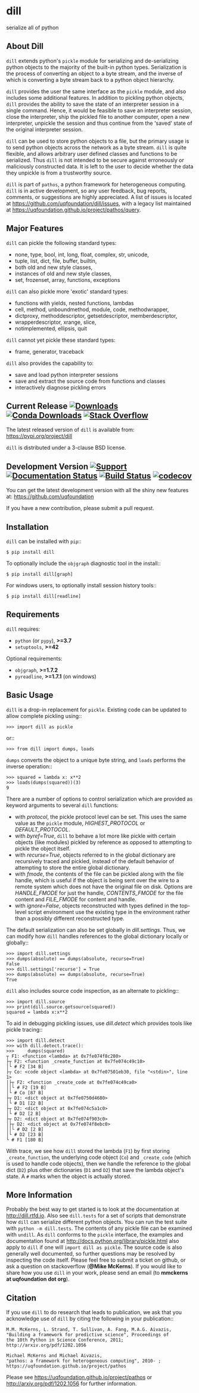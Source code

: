 dill
====
serialize all of python

About Dill
----------
``dill`` extends python's ``pickle`` module for serializing and de-serializing
python objects to the majority of the built-in python types. Serialization
is the process of converting an object to a byte stream, and the inverse
of which is converting a byte stream back to a python object hierarchy.

``dill`` provides the user the same interface as the ``pickle`` module, and
also includes some additional features. In addition to pickling python
objects, ``dill`` provides the ability to save the state of an interpreter
session in a single command.  Hence, it would be feasible to save an
interpreter session, close the interpreter, ship the pickled file to
another computer, open a new interpreter, unpickle the session and
thus continue from the 'saved' state of the original interpreter
session.

``dill`` can be used to store python objects to a file, but the primary
usage is to send python objects across the network as a byte stream.
``dill`` is quite flexible, and allows arbitrary user defined classes
and functions to be serialized.  Thus ``dill`` is not intended to be
secure against erroneously or maliciously constructed data. It is
left to the user to decide whether the data they unpickle is from
a trustworthy source.

``dill`` is part of ``pathos``, a python framework for heterogeneous computing.
``dill`` is in active development, so any user feedback, bug reports, comments,
or suggestions are highly appreciated.  A list of issues is located at https://github.com/uqfoundation/dill/issues, with a legacy list maintained at https://uqfoundation.github.io/project/pathos/query.


Major Features
--------------
``dill`` can pickle the following standard types:

* none, type, bool, int, long, float, complex, str, unicode,
* tuple, list, dict, file, buffer, builtin,
* both old and new style classes,
* instances of old and new style classes,
* set, frozenset, array, functions, exceptions

``dill`` can also pickle more 'exotic' standard types:

* functions with yields, nested functions, lambdas
* cell, method, unboundmethod, module, code, methodwrapper,
* dictproxy, methoddescriptor, getsetdescriptor, memberdescriptor,
* wrapperdescriptor, xrange, slice,
* notimplemented, ellipsis, quit

``dill`` cannot yet pickle these standard types:

* frame, generator, traceback

``dill`` also provides the capability to:

* save and load python interpreter sessions
* save and extract the source code from functions and classes
* interactively diagnose pickling errors


Current Release
[![Downloads](https://static.pepy.tech/personalized-badge/dill?period=total&units=international_system&left_color=grey&right_color=blue&left_text=pypi%20downloads)](https://pepy.tech/project/dill)
[![Conda Downloads](https://img.shields.io/conda/dn/conda-forge/dill?color=blue&label=conda%20downloads)](https://anaconda.org/conda-forge/dill)
[![Stack Overflow](https://img.shields.io/badge/stackoverflow-get%20help-black.svg)](https://stackoverflow.com/questions/tagged/dill)
---------------
The latest released version of ``dill`` is available from:
    https://pypi.org/project/dill

``dill`` is distributed under a 3-clause BSD license.


Development Version
[![Support](https://img.shields.io/badge/support-the%20UQ%20Foundation-purple.svg?style=flat&colorA=grey&colorB=purple)](http://www.uqfoundation.org/pages/donate.html)
[![Documentation Status](https://readthedocs.org/projects/dill/badge/?version=latest)](https://dill.readthedocs.io/en/latest/?badge=latest)
[![Build Status](https://travis-ci.com/uqfoundation/dill.svg?label=build&logo=travis&branch=master)](https://travis-ci.com/github/uqfoundation/dill)
[![codecov](https://codecov.io/gh/uqfoundation/dill/branch/master/graph/badge.svg)](https://codecov.io/gh/uqfoundation/dill)
-------------------
You can get the latest development version with all the shiny new features at:
    https://github.com/uqfoundation

If you have a new contribution, please submit a pull request.


Installation
------------
``dill`` can be installed with ``pip``::

    $ pip install dill

To optionally include the ``objgraph`` diagnostic tool in the install::

    $ pip install dill[graph]

For windows users, to optionally install session history tools::

    $ pip install dill[readline]


Requirements
------------
``dill`` requires:

* ``python`` (or ``pypy``), **>=3.7**
* ``setuptools``, **>=42**

Optional requirements:

* ``objgraph``, **>=1.7.2**
* ``pyreadline``, **>=1.7.1** (on windows)


Basic Usage
-----------
``dill`` is a drop-in replacement for ``pickle``. Existing code can be
updated to allow complete pickling using::

    >>> import dill as pickle

or::

    >>> from dill import dumps, loads

``dumps`` converts the object to a unique byte string, and ``loads`` performs
the inverse operation::

    >>> squared = lambda x: x**2
    >>> loads(dumps(squared))(3)
    9

There are a number of options to control serialization which are provided
as keyword arguments to several ``dill`` functions:

* with *protocol*, the pickle protocol level can be set. This uses the
  same value as the ``pickle`` module, *HIGHEST_PROTOCOL* or *DEFAULT_PROTOCOL*.
* with *byref=True*, ``dill`` to behave a lot more like pickle with
  certain objects (like modules) pickled by reference as opposed to
  attempting to pickle the object itself.
* with *recurse=True*, objects referred to in the global dictionary are
  recursively traced and pickled, instead of the default behavior of
  attempting to store the entire global dictionary.
* with *fmode*, the contents of the file can be pickled along with the file
  handle, which is useful if the object is being sent over the wire to a
  remote system which does not have the original file on disk. Options are
  *HANDLE_FMODE* for just the handle, *CONTENTS_FMODE* for the file content
  and *FILE_FMODE* for content and handle.
* with *ignore=False*, objects reconstructed with types defined in the
  top-level script environment use the existing type in the environment
  rather than a possibly different reconstructed type.

The default serialization can also be set globally in *dill.settings*.
Thus, we can modify how ``dill`` handles references to the global dictionary
locally or globally::

    >>> import dill.settings
    >>> dumps(absolute) == dumps(absolute, recurse=True)
    False
    >>> dill.settings['recurse'] = True
    >>> dumps(absolute) == dumps(absolute, recurse=True)
    True

``dill`` also includes source code inspection, as an alternate to pickling::

    >>> import dill.source
    >>> print(dill.source.getsource(squared))
    squared = lambda x:x**2

To aid in debugging pickling issues, use *dill.detect* which provides
tools like pickle tracing::

    >>> import dill.detect
    >>> with dill.detect.trace():
    >>>     dumps(squared)
    ┬ F1: <function <lambda> at 0x7fe074f8c280>
    ├┬ F2: <function _create_function at 0x7fe074c49c10>
    │└ # F2 [34 B]
    ├┬ Co: <code object <lambda> at 0x7fe07501eb30, file "<stdin>", line 1>
    │├┬ F2: <function _create_code at 0x7fe074c49ca0>
    ││└ # F2 [19 B]
    │└ # Co [87 B]
    ├┬ D1: <dict object at 0x7fe0750d4680>
    │└ # D1 [22 B]
    ├┬ D2: <dict object at 0x7fe074c5a1c0>
    │└ # D2 [2 B]
    ├┬ D2: <dict object at 0x7fe074f903c0>
    │├┬ D2: <dict object at 0x7fe074f8ebc0>
    ││└ # D2 [2 B]
    │└ # D2 [23 B]
    └ # F1 [180 B]

With trace, we see how ``dill`` stored the lambda (``F1``) by first storing
``_create_function``, the underlying code object (``Co``) and ``_create_code``
(which is used to handle code objects), then we handle the reference to
the global dict (``D2``) plus other dictionaries (``D1`` and ``D2``) that
save the lambda object's state. A ``#`` marks when the object is actually stored.


More Information
----------------
Probably the best way to get started is to look at the documentation at
http://dill.rtfd.io. Also see ``dill.tests`` for a set of scripts that
demonstrate how ``dill`` can serialize different python objects. You can
run the test suite with ``python -m dill.tests``. The contents of any
pickle file can be examined with ``undill``.  As ``dill`` conforms to
the ``pickle`` interface, the examples and documentation found at
http://docs.python.org/library/pickle.html also apply to ``dill``
if one will ``import dill as pickle``. The source code is also generally
well documented, so further questions may be resolved by inspecting the
code itself. Please feel free to submit a ticket on github, or ask a
question on stackoverflow (**@Mike McKerns**).
If you would like to share how you use ``dill`` in your work, please send
an email (to **mmckerns at uqfoundation dot org**).


Citation
--------
If you use ``dill`` to do research that leads to publication, we ask that you
acknowledge use of ``dill`` by citing the following in your publication::

    M.M. McKerns, L. Strand, T. Sullivan, A. Fang, M.A.G. Aivazis,
    "Building a framework for predictive science", Proceedings of
    the 10th Python in Science Conference, 2011;
    http://arxiv.org/pdf/1202.1056

    Michael McKerns and Michael Aivazis,
    "pathos: a framework for heterogeneous computing", 2010- ;
    https://uqfoundation.github.io/project/pathos

Please see https://uqfoundation.github.io/project/pathos or
http://arxiv.org/pdf/1202.1056 for further information.

